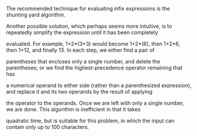 The recommended technique for evaluating infix expressions is the shunting yard algorithm. 

Another possible solution, which perhaps seems more intuitive, is to repeatedly simplify the expression until it has been completely 

evaluated. For example, 1+2*(3+3) would become 1+2*(6), then 1+2*6, then 1+12, and finally 13. In each step, we either find a pair of 

parentheses that encloses only a single number, and delete the parentheses; or we find the highest-precedence operator remaining that has

a numerical operand to either side (rather than a parenthesized expression), and replace it and its two operands by the result of applying

the operator to the operands. Once we are left with only a single number, we are done. This algorithm is inefficient in that it takes 

quadratic time, but is suitable for this problem, in which the input can contain only up to 100 characters.
